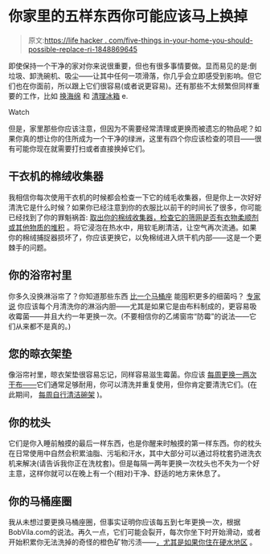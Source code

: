 # 你家里的五样东西你可能应该马上换掉

> 原文:[https://life hacker . com/five-things in-your-home-you-should-possible-replace-ri-1848869645](https://lifehacker.com/five-things-in-your-home-you-should-probably-replace-ri-1848869645)

即使保持一个干净的家对你来说很重要，但也有很多事情要做。显而易见的是:倒垃圾、卸洗碗机、吸尘——让其中任何一项滑落，你几乎会立即感受到影响。但它们也在你面前，所以跟上它们很容易(或者说更容易)。还有那些不太频繁但同样重要的工作，比如 [换海绵](https://lifehacker.com/how-to-always-have-a-clean-sponge-1844996813) 和 [清理冰箱](https://lifehacker.com/our-best-fridge-cleaning-hacks-1844362067) e.

Watch

但是，家里那些你应该注意，但因为不需要经常清理或更换而被遗忘的物品呢？如果你真的想让你的住所成为一个干净的绿洲，这里有四个你应该检查的项目——很有可能你现在就需要打扫或者直接换掉它们。

## **干衣机的棉绒收集器**

我相信你每次使用干衣机的时候都会检查一下它的绒毛收集器，但是你上一次好好清洗它是什么时候？如果你已经注意到你的衣服比以前干的时间长了很多，你可能已经找到了你的罪魁祸首: [取出你的棉绒收集器，检查它的筛网是否有衣物柔顺剂或其他物质的堆积](https://youtu.be/02Z1FqKEoNE) 。将它浸泡在热水中，用软毛刷清洁，让空气再次流通。如果你的棉绒捕捉器损坏了，你应该更换它，以免棉绒进入烘干机内部——这是一个更棘手的问题。

## 你的浴帘衬里

你多久没换淋浴帘了？你知道那些东西 [比一个马桶座](https://www.safehome.org/resources/germs-in-your-bathroom/) 能囤积更多的细菌吗？ [专家说](https://bestlifeonline.com/wash-your-shower-curtain/) 你应该每个月清洗你的淋浴内胆——尤其是如果它是由布料制成的，更容易吸收霉菌——并且大约一年更换一次。(不要相信你的乙烯窗帘“防霉”的说法——它们从来都不是真的。)

## 您的晾衣架垫

像浴帘衬里，晾衣架垫很容易忘记，同样容易滋生霉菌。你应该 [每周更换一两次干布——](https://dishdryingracks.com/how-to-clean-dish-drying-mat/)它们通常足够耐用，你可以清洗并重复使用，但你肯定要清洗它们。(在此期间， [每周自行清洁碗架](https://www.apartmenttherapy.com/cleaning-dish-rack-267930) )。

## 你的枕头

它们是你入睡前触摸的最后一样东西，也是你醒来时触摸的第一样东西。你的枕头在日常使用中自然会积累油脂、污垢和汗水，其中大部分可以通过将枕套扔进洗衣机来解决(请告诉我你正在洗枕套)。但是每隔一两年更换一次枕头也不失为一个好主意，这样你就可以在晚上有一个(相对)干净、舒适的地方来休息了。

## 你的马桶座圈

我从未想过要更换马桶座圈，但事实证明你应该每五到七年更换一次，根据BobVila.com的说法。再久一点，它们可能会裂开，每次你坐下时开始滑动，或者开始积累你无法洗掉的奇怪的橙色矿物污渍——[，尤其是如果你住在硬水地区](https://amarcoplumbing.com/yellow-stains-toilet-seat/) 。